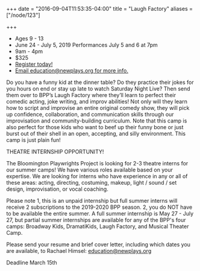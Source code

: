 +++
date = "2016-09-04T11:53:35-04:00"
title = "Laugh Factory"
aliases = ["/node/123"]

+++

* Ages 9 - 13
* June 24 - July 5, 2019 Performances July 5 and 6 at 7pm
* 9am - 4pm
* $325
* [Register today!](http://services.bloomington.ivytech.edu/cll_local/cll_registration_form.html)
* [Email education@newplays.org for more info.](mailto:education@newplays.org)

Do you have a funny kid at the dinner table? Do they practice their jokes for you hours on end or stay up late to watch Saturday Night Live? Then send them over to BPP’s Laugh Factory where they’ll learn to perfect their comedic acting, joke writing, and improv abilities! Not only will they learn how to script and improvise an entire original comedy show, they will pick up confidence, collaboration, and communication skills through our improvisation and community-building curriculum. Note that this camp is also perfect for those kids who want to beef up their funny bone or just burst out of their shell in an open, accepting, and silly environment. This camp is just plain fun!



THEATRE INTERNSHIP OPPORTUNITY!

The Bloomington Playwrights Project is looking for 2-3 theatre interns for our summer camps! We have various roles available based on your expertise. We are looking for interns who have experience in any or all of these areas: acting, directing, costuming, makeup, light / sound / set design, improvisation, or vocal coaching.

Please note 1, this is an unpaid internship but full summer interns will receive 2 subscriptions to the 2019-2020 BPP season. 2, you do NOT have to be available the entire summer. A full summer internship is May 27 - July 27, but partial summer internships are available for any of the BPP's four camps: Broadway Kids, DramatiKids, Laugh Factory, and Musical Theater Camp.

Please send your resume and brief cover letter, including which dates you are available, to Rachael Himsel: [education@newplays.org](mailto:education@newplays.org)

Deadline March 15th
